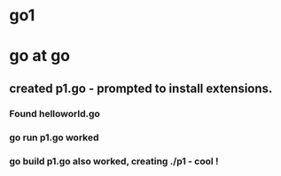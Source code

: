 # go1
# go at go
## created p1.go - prompted to install extensions.
### Found helloworld.go
### go run p1.go worked
### go build p1.go also worked, creating ./p1 - cool !
